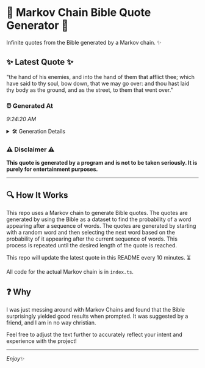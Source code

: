 # 📖 Markov Chain Bible Quote Generator 📖

Infinite quotes from the Bible generated by a Markov chain. ✨

## ✨ Latest Quote ✨
"the hand of his enemies, and into the hand of them that afflict thee; which have said to thy soul, bow down, that we may go over: and thou hast laid thy body as the ground, and as the street, to them that went over."

### ⏰ Generated At
*9:24:20 AM*

<details>
    <summary>🛠️ Generation Details</summary>
    <p>
        <strong>🌱 Seed:</strong> the<br>
        <strong>🔄 Iterations:</strong> 44<br>
        <strong>📜 Context History:</strong><br>[ the ]: hand<br>[ the, hand ]: of<br>[ the, hand, of ]: his<br>[ the, hand, of, his ]: enemies,<br>[ the, hand, of, his, enemies, ]: and<br>[ the, hand, of, his, enemies,, and ]: into<br>[ hand, of, his, enemies,, and, into ]: the<br>[ of, his, enemies,, and, into, the ]: hand<br>[ his, enemies,, and, into, the, hand ]: of<br>[ enemies,, and, into, the, hand, of ]: them<br>[ and, into, the, hand, of, them ]: that<br>[ into, the, hand, of, them, that ]: afflict<br>[ the, hand, of, them, that, afflict ]: thee;<br>[ hand, of, them, that, afflict, thee; ]: which<br>[ of, them, that, afflict, thee;, which ]: have<br>[ them, that, afflict, thee;, which, have ]: said<br>[ that, afflict, thee;, which, have, said ]: to<br>[ afflict, thee;, which, have, said, to ]: thy<br>[ thee;, which, have, said, to, thy ]: soul,<br>[ which, have, said, to, thy, soul, ]: bow<br>[ have, said, to, thy, soul,, bow ]: down,<br>[ said, to, thy, soul,, bow, down, ]: that<br>[ to, thy, soul,, bow, down,, that ]: we<br>[ thy, soul,, bow, down,, that, we ]: may<br>[ soul,, bow, down,, that, we, may ]: go<br>[ bow, down,, that, we, may, go ]: over:<br>[ down,, that, we, may, go, over: ]: and<br>[ that, we, may, go, over:, and ]: thou<br>[ we, may, go, over:, and, thou ]: hast<br>[ may, go, over:, and, thou, hast ]: laid<br>[ go, over:, and, thou, hast, laid ]: thy<br>[ over:, and, thou, hast, laid, thy ]: body<br>[ and, thou, hast, laid, thy, body ]: as<br>[ thou, hast, laid, thy, body, as ]: the<br>[ hast, laid, thy, body, as, the ]: ground,<br>[ laid, thy, body, as, the, ground, ]: and<br>[ thy, body, as, the, ground,, and ]: as<br>[ body, as, the, ground,, and, as ]: the<br>[ as, the, ground,, and, as, the ]: street,<br>[ the, ground,, and, as, the, street, ]: to<br>[ ground,, and, as, the, street,, to ]: them<br>[ and, as, the, street,, to, them ]: that<br>[ as, the, street,, to, them, that ]: went<br>[ the, street,, to, them, that, went ]: over.<br>
    </p>
</details>

### ⚠️ Disclaimer ⚠️
**This quote is generated by a program and is not to be taken seriously. It is purely for entertainment purposes.**

---

## 🔍 How It Works

This repo uses a Markov chain to generate Bible quotes. The quotes are generated by using the Bible as a dataset to find the probability of a word appearing after a sequence of words. The quotes are generated by starting with a random word and then selecting the next word based on the probability of it appearing after the current sequence of words. This process is repeated until the desired length of the quote is reached.

This repo will update the latest quote in this README every 10 minutes. ⏳

All code for the actual Markov chain is in `index.ts`.

## ❓ Why

I was just messing around with Markov Chains and found that the Bible surprisingly yielded good results when prompted. 
It was suggested by a friend, and I am in no way christian.

Feel free to adjust the text further to accurately reflect your intent and experience with the project!

---

*Enjoy*✨
